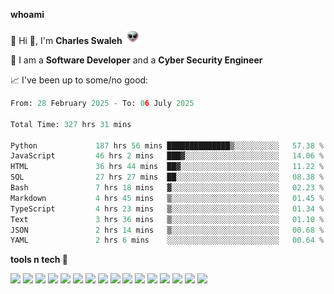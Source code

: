 **whoami**

🤪 Hi 👋, I'm **Charles Swaleh** <img src="alien.gif" height="25px">

🤖 I am a **Software Developer** and a **Cyber Security Engineer**

📈 I've been up to some/no good:

<!--START_SECTION:waka-->

```python
From: 28 February 2025 - To: 06 July 2025

Total Time: 327 hrs 31 mins

Python             187 hrs 56 mins ██████████████▒░░░░░░░░░░   57.38 %
JavaScript         46 hrs 2 mins   ███▓░░░░░░░░░░░░░░░░░░░░░   14.06 %
HTML               36 hrs 44 mins  ██▓░░░░░░░░░░░░░░░░░░░░░░   11.22 %
SQL                27 hrs 27 mins  ██░░░░░░░░░░░░░░░░░░░░░░░   08.38 %
Bash               7 hrs 18 mins   ▓░░░░░░░░░░░░░░░░░░░░░░░░   02.23 %
Markdown           4 hrs 45 mins   ▒░░░░░░░░░░░░░░░░░░░░░░░░   01.45 %
TypeScript         4 hrs 23 mins   ▒░░░░░░░░░░░░░░░░░░░░░░░░   01.34 %
Text               3 hrs 36 mins   ▒░░░░░░░░░░░░░░░░░░░░░░░░   01.10 %
JSON               2 hrs 14 mins   ▒░░░░░░░░░░░░░░░░░░░░░░░░   00.68 %
YAML               2 hrs 6 mins    ░░░░░░░░░░░░░░░░░░░░░░░░░   00.64 %
```

<!--END_SECTION:waka-->


**tools n tech 🔭**

![](https://img.shields.io/badge/OS-Linux-informational?style=flat&logo=linux&logoColor=white&color=800020)
![](https://img.shields.io/badge/Code-JavaScript-informational?style=flat&logo=javascript&logoColor=white&color=800020)
![](https://img.shields.io/badge/Code-Python-informational?style=flat&logo=python&logoColor=white&color=800020)
![](https://img.shields.io/badge/Code-C-informational?style=flat&logo=c&logoColor=white&color=800020)
![](https://img.shields.io/badge/Code-Ruby-informational?style=flat&logo=ruby&logoColor=white&color=800020)
![](https://img.shields.io/badge/Code-Go-informational?style=flat&logo=go&logoColor=white&color=800020)
![](https://img.shields.io/badge/Framework-React-informational?style=flat&logo=react&logoColor=white&color=800020)
![](https://img.shields.io/badge/Framework-Django-informational?style=flat&logo=django&logoColor=white&color=800020)
![](https://img.shields.io/badge/Framework-Flask-informational?style=flat&logo=flask&logoColor=white&color=800020)
![](https://img.shields.io/badge/Framework-Rails-informational?style=flat&logo=Ruby&logoColor=white&color=800020)
![](https://img.shields.io/badge/Shell-Bash-informational?style=flat&logo=gnu-bash&logoColor=white&color=800020)
![](https://img.shields.io/badge/DB-PostgreSQL-informational?style=flat&logo=postgresql&logoColor=white&color=800020)
![](https://img.shields.io/badge/DB-MySQL-informational?style=flat&logo=mysql&logoColor=white&color=800020)
![](https://img.shields.io/badge/CI/CD-Docker-informational?style=flat&logo=docker&logoColor=white&color=800020)
![](https://img.shields.io/badge/CI/CD-Kubernetes-informational?style=flat&logo=kubernetes&logoColor=white&color=800020)
![](https://img.shields.io/badge/CI/CD-Jenkins-informational?style=flat&logo=jenkins&logoColor=white&color=800020)

<!-- **stats 🔭**

[![Charles's GitHub stats](https://github-readme-stats.vercel.app/api?username=mashm3ll0w&count_private=true&show_icons=true&theme=maroongold&include_all_commits=true)](https://github.com/anuraghazra/github-readme-stats)             [![Top Langs](https://github-readme-stats.vercel.app/api/top-langs/?username=mashm3ll0w&layout=compact&theme=maroongold&langs_count=6)](https://github.com/anuraghazra/github-readme-stats) -->
